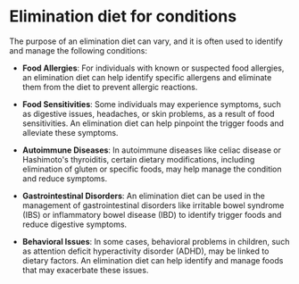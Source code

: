 [//]: # (
source: gpt-3 + jph editing
tags: diets
)

# Elimination diet for conditions

The purpose of an elimination diet can vary, and it is often used to identify and manage the following conditions:

* **Food Allergies**: For individuals with known or suspected food allergies, an elimination diet can help identify specific allergens and eliminate them from the diet to prevent allergic reactions.

* **Food Sensitivities**: Some individuals may experience symptoms, such as digestive issues, headaches, or skin problems, as a result of food sensitivities. An elimination diet can help pinpoint the trigger foods and alleviate these symptoms.

* **Autoimmune Diseases**: In autoimmune diseases like celiac disease or Hashimoto's thyroiditis, certain dietary modifications, including elimination of gluten or specific foods, may help manage the condition and reduce symptoms.

* **Gastrointestinal Disorders**: An elimination diet can be used in the management of gastrointestinal disorders like irritable bowel syndrome (IBS) or inflammatory bowel disease (IBD) to identify trigger foods and reduce digestive symptoms.

* **Behavioral Issues**: In some cases, behavioral problems in children, such as attention deficit hyperactivity disorder (ADHD), may be linked to dietary factors. An elimination diet can help identify and manage foods that may exacerbate these issues.
